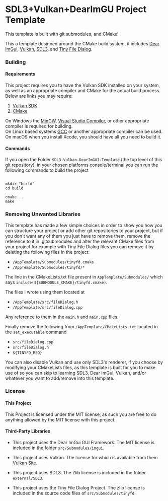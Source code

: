 
# SDL3+Vulkan+DearImGU Project Template

This template is built with git submodules, and CMake!

This a template designed around the CMake build system, it includes 
[Dear ImGui](https://github.com/ocornut/imgui), [Vulkan](https://vulkan.lunarg.com/),
[SDL3](https://github.com/libsdl-org/SDL), and [Tiny File Dialog](https://sourceforge.net/projects/tinyfiledialogs/).

### Building
#### Requirements
This project requires you to have the Vulkan SDK installed on your system, as well as an appropriate compiler and CMake 
for the actual build process. Below are links you may require:
1. [Vulkan SDK](https://vulkan.lunarg.com/sdk/home)
2. [CMake](https://cmake.org/download/)

On Windows the [MinGW](https://www.mingw-w64.org/), 
[Visual Studio Compiler](https://visualstudio.microsoft.com/vs/features/cplusplus/), or other appropriate compiler is 
required for building.  
On Linux based systems [GCC](https://gcc.gnu.org/) or another appropriate compiler can be used.  
On macOS when you install Xcode, you should have all you need to build it.  

#### Commands
If you open the Folder `SDL3-Vulkan-DearImGUI-Template` (the top level of this git repository), in your chosen platforms console/terminal 
you can run the following commands to build the project

```shell

mkdir "build"
cd build

cmake ..
make

```
### Removing Unwanted Libraries
This template has made a few simple choices in order to show you how you can structure your project or add other git repositories to your 
project, but if you don't want any of them you just have to remove them, remove the reference to it in .gitsubmodules and alter the 
relevant CMake files from your project for example with Tiny File Dialog files you can remove it by deleting the following files in the 
project:

- `/AppTemplate/Submodules/tinyfd.cmake`
- `/AppTemplate/Submodules/tinyfd/*`  

The line in the CMakeLists.txt file present in `AppTemplate/Submodules/` which says `include(${SUBMODULE_CMAKE}/tinyfd.cmake)`.

The files I wrote using them located at 

- `/AppTemplate/src/fileDialog.h`
- `/AppTemplate/src/fileDialog.cpp`

Any reference to them in the `main.h` and `main.cpp` files.

Finally remove the following from `/AppTemplate/CMakeLists.txt` located in the `set_executable` command

- `src/fileDialog.cpp`
- `src/fileDialog.h`
- `${TINYFD_REQ}`

You can also disable Vulkan and use only SDL3's renderer, if you choose by modifying your CMakeLists files, as this template is
built for you to make use of so you can skip to learning SDL3, Dear ImGui, Vulkan, and/or whatever you want to add/remove into 
this template.


### License
#### This Project
This Project is licensed under the MIT license, as such you are free to do anything allowed by the MIT license with this 
project.

#### Third-Party Libraries

- This project uses the Dear ImGui GUI Framework. The MIT license is included in the folder 
`src/Submodules/imgui`.

- This project uses Vulkan. The license for which is available from them 
[Vulkan Site](https://vulkan.lunarg.com/license/).

- This project uses SDL3. The Zlib license is included in the folder `external/SDL3`.

- This project uses the Tiny File Dialog Project. The zlib license is included in the source code files of 
`src/Submodules/tinyfd`.
